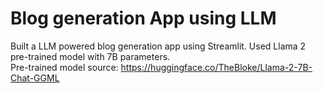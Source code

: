 # Blog generation App using LLM
Built a LLM powered blog generation app using Streamlit. 
Used Llama 2 pre-trained model with 7B parameters.  
Pre-trained model source: https://huggingface.co/TheBloke/Llama-2-7B-Chat-GGML

